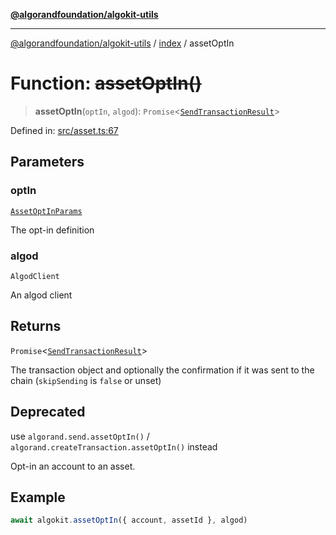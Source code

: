 [**@algorandfoundation/algokit-utils**](../../README.md)

***

[@algorandfoundation/algokit-utils](../../README.md) / [index](../README.md) / assetOptIn

# Function: ~~assetOptIn()~~

> **assetOptIn**(`optIn`, `algod`): `Promise`\<[`SendTransactionResult`](../../types/transaction/interfaces/SendTransactionResult.md)\>

Defined in: [src/asset.ts:67](https://github.com/algorandfoundation/algokit-utils-ts/blob/main/src/asset.ts#L67)

## Parameters

### optIn

[`AssetOptInParams`](../../types/asset/interfaces/AssetOptInParams.md)

The opt-in definition

### algod

`AlgodClient`

An algod client

## Returns

`Promise`\<[`SendTransactionResult`](../../types/transaction/interfaces/SendTransactionResult.md)\>

The transaction object and optionally the confirmation if it was sent to the chain (`skipSending` is `false` or unset)

## Deprecated

use `algorand.send.assetOptIn()` / `algorand.createTransaction.assetOptIn()` instead

Opt-in an account to an asset.

## Example

```typescript
await algokit.assetOptIn({ account, assetId }, algod)
```
